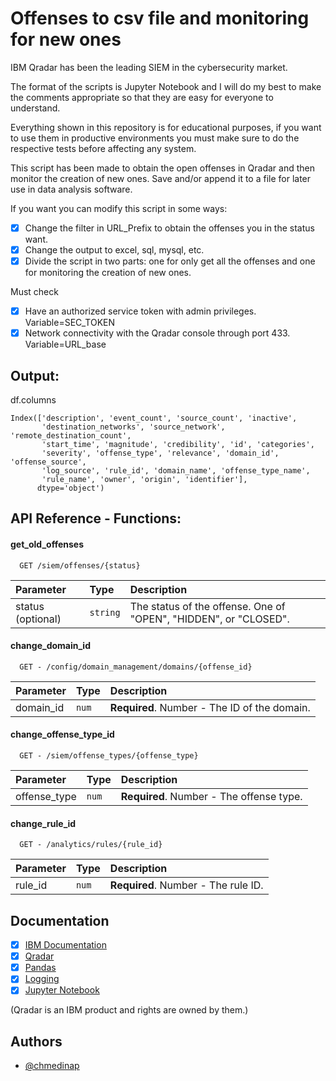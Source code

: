 # Offenses to csv file and monitoring for new ones

IBM Qradar has been the leading SIEM in the cybersecurity market. 

The format of the scripts is Jupyter Notebook and I will do my best to make the comments appropriate so that they are easy for everyone to understand. 

Everything shown in this repository is for educational purposes, if you want to use them in productive environments you must make sure to do the respective tests before affecting any system.

This script has been made to obtain the open offenses in Qradar and then monitor the creation of new ones.  Save and/or append it to a file for later use in data analysis software.

If you want you can modify this script in some ways:

- [x] Change the filter in URL_Prefix to obtain the offenses you in the status want.
- [x] Change the output to excel, sql, mysql, etc.
- [x] Divide the script in two parts: one for only get all the offenses and one for monitoring the creation of new ones.

Must check

- [x]  Have an authorized service token with admin privileges. Variable=SEC_TOKEN
- [x]  Network connectivity with the Qradar console through port 433. Variable=URL_base

## Output:

df.columns
```
Index(['description', 'event_count', 'source_count', 'inactive',
       'destination_networks', 'source_network', 'remote_destination_count',
       'start_time', 'magnitude', 'credibility', 'id', 'categories',
       'severity', 'offense_type', 'relevance', 'domain_id', 'offense_source',
       'log_source', 'rule_id', 'domain_name', 'offense_type_name',
       'rule_name', 'owner', 'origin', 'identifier'],
      dtype='object')
```

## API Reference - Functions:

#### get_old_offenses

```https
  GET /siem/offenses/{status}
```

| Parameter | Type     | Description                |
| :-------- | :------- | :------------------------- |
| status (optional)     | `string` | The status of the offense. One of "OPEN", "HIDDEN", or "CLOSED". |

#### change_domain_id

```https
  GET - /config/domain_management/domains/{offense_id}
```

| Parameter | Type     | Description                       |
| :-------- | :------- | :-------------------------------- |
| domain_id      | `num` | **Required**. Number - The ID of the domain.|


#### change_offense_type_id

```https
  GET - /siem/offense_types/{offense_type}
```

| Parameter | Type     | Description                       |
| :-------- | :------- | :-------------------------------- |
| offense_type      | `num` | **Required**. Number - The offense type.|

#### change_rule_id
```https
  GET - /analytics/rules/{rule_id}
```

| Parameter | Type     | Description                       |
| :-------- | :------- | :-------------------------------- |
| rule_id     | `num` | **Required**. Number - The rule ID.|


## Documentation

- [x] [IBM Documentation](https://www.ibm.com/docs/en/qsip/7.3.3?topic=api-restful-overview)
- [x] [Qradar](https://www.ibm.com/community/qradar/)
- [x] [Pandas](https://pandas.pydata.org/docs/reference/index.html)
- [x] [Logging](https://docs.python.org/3/library/logging.html)
- [x] [Jupyter Notebook](https://jupyter.org/notebook.html)

(Qradar is an IBM product and rights are owned by them.)

## Authors

- [@chmedinap](https://www.github.com/chmedinap)

